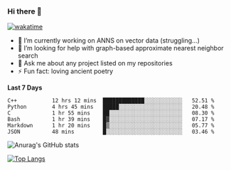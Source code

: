 ### Hi there 👋

[![wakatime](https://wakatime.com/badge/user/8906da98-c623-4aff-ac00-99cb42e09b38.svg)](https://wakatime.com/@8906da98-c623-4aff-ac00-99cb42e09b38)

- 🔭 I’m currently working on ANNS on vector data (struggling...)
- 🤔 I’m looking for help with graph-based approximate nearest neighbor search
- 💬 Ask me about any project listed on my repositories
- ⚡ Fun fact: loving ancient poetry


**Last 7 Days**
<!--START_SECTION:waka-->

```text
C++           12 hrs 12 mins  █████████████░░░░░░░░░░░░   52.51 %
Python        4 hrs 45 mins   █████░░░░░░░░░░░░░░░░░░░░   20.48 %
C             1 hr 55 mins    ██░░░░░░░░░░░░░░░░░░░░░░░   08.30 %
Bash          1 hr 39 mins    █▓░░░░░░░░░░░░░░░░░░░░░░░   07.17 %
Markdown      1 hr 20 mins    █▒░░░░░░░░░░░░░░░░░░░░░░░   05.77 %
JSON          48 mins         █░░░░░░░░░░░░░░░░░░░░░░░░   03.46 %
```

<!--END_SECTION:waka-->

![Anurag's GitHub stats](https://github-readme-stats.vercel.app/api?username=matchyc&count_private=true&show_icons=true&theme=vue)

[![Top Langs](https://github-readme-stats.vercel.app/api/top-langs/?username=matchyc&langs_count=4&&hide=perl,raku,html,javascript,shell,roff,prolog)](https://github.com/anuraghazra/github-readme-stats)
